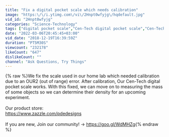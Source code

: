 ```yaml
---
title: "Fix a digital pocket scale which needs calibration"
image: "https:\/\/i.ytimg.com\/vi\/2Hnpt0wfyjg\/hqdefault.jpg"
vid_id: "2Hnpt0wfyjg"
categories: "Science-Technology"
tags: ["digital pocket scale","Cen-Tech digital pocket scale","Cen-Tech 93543"]
date: "2022-03-06T20:45:45+03:00"
vid_date: "2018-12-19T16:39:59Z"
duration: "PT5M30S"
viewcount: "232178"
likeCount: "647"
dislikeCount: ""
channel: "Ask Questions, Try Things"
---
```

{% raw %}We fix the scale used in our home lab which needed calibration due to an OUR2 (out of range) error. After calibration, Our Cen-Tech digital pocket scale works. With this fixed, we can move on to measuring the mass of some objects so we can determine their density for an upcoming experiment.<br /><br />Our product store:<br /><a rel="nofollow" target="blank" href="https://www.zazzle.com/pdedesigns">https://www.zazzle.com/pdedesigns</a><br /><br />If you are new, Join our community! → <a rel="nofollow" target="blank" href="https://goo.gl/WdMHZg">https://goo.gl/WdMHZg</a>{% endraw %}
